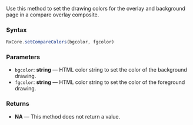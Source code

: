 Use this method to set the drawing colors for the overlay and background page in a compare overlay composite.

### Syntax

```typescript
RxCore.setCompareColors(bgcolor, fgcolor)
```

### Parameters

- `bgcolor`: **string** — HTML color string to set the color of the background drawing.
- `fgcolor`: **string** — HTML color string to set the color of the foreground drawing.

### Returns

- **NA** — This method does not return a value.